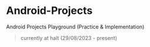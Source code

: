 # Android-Projects
Android Projects Playground (Practice &amp; Implementation)

> currently at halt (29/08/2023 - present)
